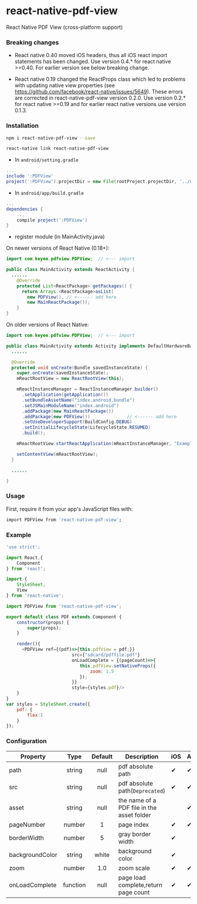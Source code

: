 # react-native-pdf-view
React Native PDF View (cross-platform support)

### Breaking changes

* React native 0.40 moved iOS headers, thus all iOS react import statements has been changed. Use version 0.4.* for react native >=0.40. For earlier version see below breaking change.

* React native 0.19 changed the ReactProps class which led to problems with updating native view properties (see https://github.com/facebook/react-native/issues/5649). These errors are corrected in react-native-pdf-view version 0.2.0. Use version 0.2.* for react native >=0.19 and for earlier react native versions use version 0.1.3.

### Installation
```bash
npm i react-native-pdf-view --save

react-native link react-native-pdf-view
```
* In `android/setting.gradle`

```gradle
...
include ':PDFView'
project(':PDFView').projectDir = new File(rootProject.projectDir, '../node_modules/react-native-pdf-view/android')
```

* In `android/app/build.gradle`

```gradle
...
dependencies {
    ...
    compile project(':PDFView')
}
```

* register module (in MainActivity.java)

On newer versions of React Native (0.18+):
```java
import com.keyee.pdfview.PDFView;  // <--- import

public class MainActivity extends ReactActivity {
  ......
    @Override
    protected List<ReactPackage> getPackages() {
      return Arrays.<ReactPackage>asList(
        new PDFView(), // <------ add here
        new MainReactPackage());
    }
}
```

On older versions of React Native:
```java
import com.keyee.pdfview.PDFView;  // <--- import

public class MainActivity extends Activity implements DefaultHardwareBackBtnHandler {
  ......

  @Override
  protected void onCreate(Bundle savedInstanceState) {
    super.onCreate(savedInstanceState);
    mReactRootView = new ReactRootView(this);

    mReactInstanceManager = ReactInstanceManager.builder()
      .setApplication(getApplication())
      .setBundleAssetName("index.android.bundle")
      .setJSMainModuleName("index.android")
      .addPackage(new MainReactPackage())
      .addPackage(new PDFView())              // <------ add here
      .setUseDeveloperSupport(BuildConfig.DEBUG)
      .setInitialLifecycleState(LifecycleState.RESUMED)
      .build();

    mReactRootView.startReactApplication(mReactInstanceManager, "ExampleRN", null);

    setContentView(mReactRootView);
  }

  ......

}
```

### Usage

First, require it from your app's JavaScript files with:
```bash
import PDFView from 'react-native-pdf-view';
```


### Example

```js
'use strict';

import React,{
    Component
} from 'react';

import {
    StyleSheet,
    View
} from 'react-native';

import PDFView from 'react-native-pdf-view';

export default class PDF extends Component {
    constructor(props) {
        super(props);
    }

    render(){
      <PDFView ref={(pdf)=>{this.pdfView = pdf;}}
                         src={"sdcard/pdffile.pdf"}
                         onLoadComplete = {(pageCount)=>{
                            this.pdfView.setNativeProps({
                                zoom: 1.5
                            });
                         }}
                         style={styles.pdf}/>
    }
}
var styles = StyleSheet.create({
    pdf: {
        flex:1
    }
});
```


### Configuration

| Property      | Type        	| Default 		 				| Description | iOS | Android |
| ------------- |:-------------:|:------------:				| ----------- | --- | ------- |
| path        | string 			| null 			 				| pdf absolute path| ✔   | ✔ |
| src        | string 			| null 			 				| pdf absolute path(`Deprecated`) | ✔   | ✔ |
| asset        | string 			| null 			 				| the name of a PDF file in the asset folder |   | ✔ |
| pageNumber    		  | number  	    |	1 		 				| page index | ✔   | ✔ |
| borderWidth    		  | number  	    |	5 		 				| gray border width | ✔   |   |
| backgroundColor    		  | string  	    |	white	 				| background color | ✔   |   |
| zoom 		  | number  	    |	1.0 	| zoom scale | ✔   | ✔ |
| onLoadComplete 			| function     	  | null	 			| page load complete,return page count | ✔   | ✔ |
